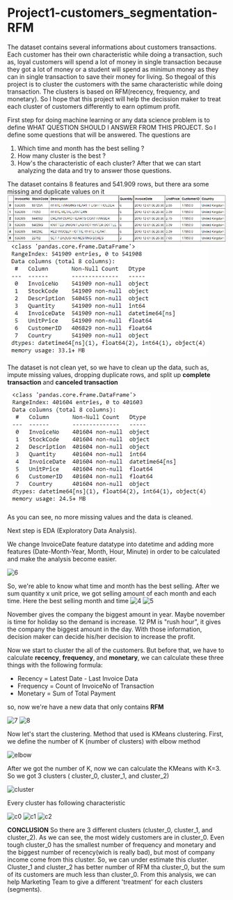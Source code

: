 # Project1-customers_segmentation-RFM

The dataset contains several informations about customers transactions. Each customer has their own characteristic while doing a transaction, such as, loyal customers will spend a lot of money in single transaction because they got a lot of money or a student will spend as minimun money as they can in single transaction to save their money for living.
So thegoal of this project is to cluster the customers with the same characteristic while doing transaction. The clusters is based on RFM(recency, frequency, and monetary). So I hope that this project will help the decission maker to treat each cluster of customers differently to earn optimum profit.

First step for doing machine learning or any data science problem is to define WHAT QUESTION SHOULD I ANSWER FROM THIS PROJECT. So I define some questions that will be answered. The questions are
1. Which time and month has the best selling ?
2. How many cluster is the best ?
3. How's the characteristic of each cluster?
After that we can start analyzing the data and try to answer those questions.

The dataset contains 8 features and 541.909 rows, but there ara some missing and duplicate values on it
![alt text](2.PNG)
![alt text](1.PNG)

The dataset is not clean yet, so we have to clean up the data, such as, impute missing values, dropping duplicate rows, and split up **complete transaction** and **canceled transaction**

![alt text](3.PNG)

As you can see, no more missing values and the data is cleaned.

Next step is EDA (Exploratory Data Analysis).

We change InvoiceDate feature datatype into datetime and adding more features (Date-Month-Year, Month, Hour, Minute) in order to be calculated and make the analysis become easier.

![6](https://user-images.githubusercontent.com/82840840/116848684-4d894880-ac17-11eb-8647-b328a3883ce2.PNG)


So, we're able to know what time and month has the best selling. After we sum quantity x unit price, we got selling amount of each month and each time. Here the best selling month and time
![4](https://user-images.githubusercontent.com/82840840/116848585-1adf5000-ac17-11eb-9fa7-23b0b0694cdd.PNG)
![5](https://user-images.githubusercontent.com/82840840/116848593-20d53100-ac17-11eb-8e8d-d9fa06eb9bd0.PNG)

November gives the company the biggest amount in year. Maybe november is time for holiday so the demand is increase.
12 PM is "rush hour", it gives the company the biggest amount in the day.
With those information, decision maker can decide his/her decision to increase the profit.

Now we start to cluster the all of the customers. But before that, we have to calculate **recency**, **frequency**, and **monetary**, we can calculate these three things with the following formula:
- Recency = Latest Date - Last Invoice Data
- Frequency = Count of InvoiceNo of Transaction
- Monetary = Sum of Total Payment

so, now we're have a new data that only contains **RFM**

![7](https://user-images.githubusercontent.com/82840840/116849327-bd4c0300-ac18-11eb-971b-fda8d6889913.PNG)
![8](https://user-images.githubusercontent.com/82840840/116849334-c046f380-ac18-11eb-8f1e-aec59d8fa023.PNG)

Now let's start the clustering. Method that used is KMeans clustering. 
First, we define the number of K (number of clusters) with elbow method

![elbow](https://user-images.githubusercontent.com/82840840/116849528-1fa50380-ac19-11eb-8d4b-a251b4e1c5e5.PNG)

After we got the number of K, now we can calculate the KMeans with K=3.
So we got 3 clusters ( cluster_0, cluster_1, and cluster_2)

![cluster](https://user-images.githubusercontent.com/82840840/116849681-6266db80-ac19-11eb-9aa8-2c1935f7a1a8.PNG)

Every cluster has following characteristic

![c0](https://user-images.githubusercontent.com/82840840/116849811-9f32d280-ac19-11eb-9862-28b77a124c5b.PNG)
![c1](https://user-images.githubusercontent.com/82840840/116849820-a3f78680-ac19-11eb-97cd-a666f0f809cd.PNG)
![c2](https://user-images.githubusercontent.com/82840840/116849836-a9ed6780-ac19-11eb-86e3-ab2ecaf89ffb.PNG)


**CONCLUSION**
So there are 3 different clusters (cluster_0, cluster_1, and cluster_2). As we can see, the most widely customers are in cluster_0. Even tough cluster_0 has the smallest number of frequency and monetary and the biggest number of recency(wich is really bad), but most of company income come from this cluster. So, we can under estimate this cluster. Cluster_1 and cluster_2 has better number of RFM tha cluster_0, but the sum of its customers are much less than cluster_0.
From this analysis, we can help Marketing Team to give a different 'treatment' for each clusters (segments).




